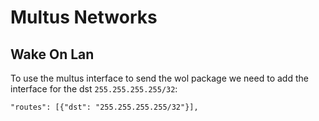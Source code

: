# Multus Networks

## Wake On Lan

To use the multus interface to send the wol package we need to add the interface for the dst `255.255.255.255/32`:

```
"routes": [{"dst": "255.255.255.255/32"}],
```
